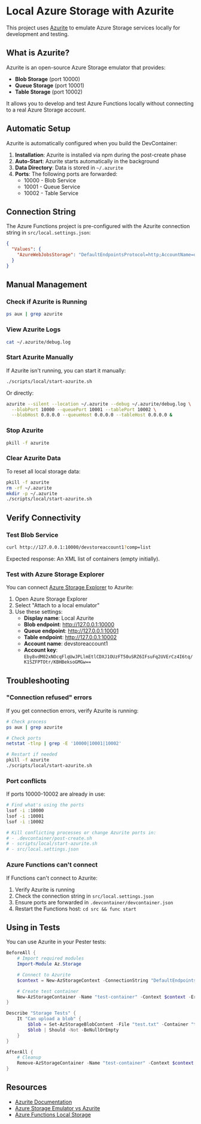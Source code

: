 # Local Azure Storage with Azurite

This project uses [Azurite](https://github.com/Azure/Azurite) to emulate Azure Storage services locally for development and testing.

## What is Azurite?

Azurite is an open-source Azure Storage emulator that provides:
- **Blob Storage** (port 10000)
- **Queue Storage** (port 10001)
- **Table Storage** (port 10002)

It allows you to develop and test Azure Functions locally without connecting to a real Azure Storage account.

## Automatic Setup

Azurite is automatically configured when you build the DevContainer:

1. **Installation**: Azurite is installed via npm during the post-create phase
2. **Auto-Start**: Azurite starts automatically in the background
3. **Data Directory**: Data is stored in `~/.azurite`
4. **Ports**: The following ports are forwarded:
   - 10000 - Blob Service
   - 10001 - Queue Service
   - 10002 - Table Service

## Connection String

The Azure Functions project is pre-configured with the Azurite connection string in `src/local.settings.json`:

```json
{
  "Values": {
    "AzureWebJobsStorage": "DefaultEndpointsProtocol=http;AccountName=devstoreaccount1;AccountKey=Eby8vdM02xNOcqFlqUwJPLlmEtlCDXJ1OUzFT50uSRZ6IFsuFq2UVErCz4I6tq/K1SZFPTOtr/KBHBeksoGMGw==;BlobEndpoint=http://127.0.0.1:10000/devstoreaccount1;QueueEndpoint=http://127.0.0.1:10001/devstoreaccount1;TableEndpoint=http://127.0.0.1:10002/devstoreaccount1;"
  }
}
```

## Manual Management

### Check if Azurite is Running

```bash
ps aux | grep azurite
```

### View Azurite Logs

```bash
cat ~/.azurite/debug.log
```

### Start Azurite Manually

If Azurite isn't running, you can start it manually:

```bash
./scripts/local/start-azurite.sh
```

Or directly:

```bash
azurite --silent --location ~/.azurite --debug ~/.azurite/debug.log \
  --blobPort 10000 --queuePort 10001 --tablePort 10002 \
  --blobHost 0.0.0.0 --queueHost 0.0.0.0 --tableHost 0.0.0.0 &
```

### Stop Azurite

```bash
pkill -f azurite
```

### Clear Azurite Data

To reset all local storage data:

```bash
pkill -f azurite
rm -rf ~/.azurite
mkdir -p ~/.azurite
./scripts/local/start-azurite.sh
```

## Verify Connectivity

### Test Blob Service

```bash
curl http://127.0.0.1:10000/devstoreaccount1?comp=list
```

Expected response: An XML list of containers (empty initially).

### Test with Azure Storage Explorer

You can connect [Azure Storage Explorer](https://azure.microsoft.com/en-us/products/storage/storage-explorer/) to Azurite:

1. Open Azure Storage Explorer
2. Select "Attach to a local emulator"
3. Use these settings:
   - **Display name**: Local Azurite
   - **Blob endpoint**: http://127.0.0.1:10000
   - **Queue endpoint**: http://127.0.0.1:10001
   - **Table endpoint**: http://127.0.0.1:10002
   - **Account name**: devstoreaccount1
   - **Account key**: `Eby8vdM02xNOcqFlqUwJPLlmEtlCDXJ1OUzFT50uSRZ6IFsuFq2UVErCz4I6tq/K1SZFPTOtr/KBHBeksoGMGw==`

## Troubleshooting

### "Connection refused" errors

If you get connection errors, verify Azurite is running:

```bash
# Check process
ps aux | grep azurite

# Check ports
netstat -tlnp | grep -E '10000|10001|10002'

# Restart if needed
pkill -f azurite
./scripts/local/start-azurite.sh
```

### Port conflicts

If ports 10000-10002 are already in use:

```bash
# Find what's using the ports
lsof -i :10000
lsof -i :10001
lsof -i :10002

# Kill conflicting processes or change Azurite ports in:
# - .devcontainer/post-create.sh
# - scripts/local/start-azurite.sh
# - src/local.settings.json
```

### Azure Functions can't connect

If Functions can't connect to Azurite:

1. Verify Azurite is running
2. Check the connection string in `src/local.settings.json`
3. Ensure ports are forwarded in `.devcontainer/devcontainer.json`
4. Restart the Functions host: `cd src && func start`

## Using in Tests

You can use Azurite in your Pester tests:

```powershell
BeforeAll {
    # Import required modules
    Import-Module Az.Storage

    # Connect to Azurite
    $context = New-AzStorageContext -ConnectionString "DefaultEndpointsProtocol=http;AccountName=devstoreaccount1;AccountKey=Eby8vdM02xNOcqFlqUwJPLlmEtlCDXJ1OUzFT50uSRZ6IFsuFq2UVErCz4I6tq/K1SZFPTOtr/KBHBeksoGMGw==;BlobEndpoint=http://127.0.0.1:10000/devstoreaccount1;QueueEndpoint=http://127.0.0.1:10001/devstoreaccount1;TableEndpoint=http://127.0.0.1:10002/devstoreaccount1;"

    # Create test container
    New-AzStorageContainer -Name "test-container" -Context $context -ErrorAction SilentlyContinue
}

Describe "Storage Tests" {
    It "Can upload a blob" {
        $blob = Set-AzStorageBlobContent -File "test.txt" -Container "test-container" -Blob "test.txt" -Context $context
        $blob | Should -Not -BeNullOrEmpty
    }
}

AfterAll {
    # Cleanup
    Remove-AzStorageContainer -Name "test-container" -Context $context -Force -ErrorAction SilentlyContinue
}
```

## Resources

- [Azurite Documentation](https://github.com/Azure/Azurite)
- [Azure Storage Emulator vs Azurite](https://learn.microsoft.com/en-us/azure/storage/common/storage-use-azurite)
- [Azure Functions Local Storage](https://learn.microsoft.com/en-us/azure/azure-functions/functions-run-local#local-settings-file)
